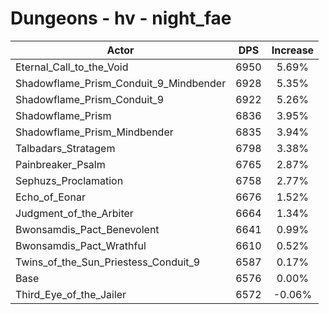 # Dungeons - hv - night_fae
| Actor | DPS | Increase |
|---|:---:|:---:|
|Eternal_Call_to_the_Void|6950|5.69%|
|Shadowflame_Prism_Conduit_9_Mindbender|6928|5.35%|
|Shadowflame_Prism_Conduit_9|6922|5.26%|
|Shadowflame_Prism|6836|3.95%|
|Shadowflame_Prism_Mindbender|6835|3.94%|
|Talbadars_Stratagem|6798|3.38%|
|Painbreaker_Psalm|6765|2.87%|
|Sephuzs_Proclamation|6758|2.77%|
|Echo_of_Eonar|6676|1.52%|
|Judgment_of_the_Arbiter|6664|1.34%|
|Bwonsamdis_Pact_Benevolent|6641|0.99%|
|Bwonsamdis_Pact_Wrathful|6610|0.52%|
|Twins_of_the_Sun_Priestess_Conduit_9|6587|0.17%|
|Base|6576|0.00%|
|Third_Eye_of_the_Jailer|6572|-0.06%|
